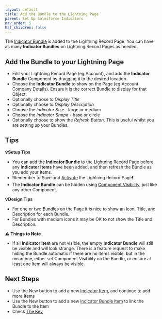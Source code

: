 ```yaml
---
layout: default
title: Add the Bundle to the Lightning Page
parent: Set Up Salesforce Indicators
nav_order: 5
has_children: false
---
```


The [Indicator Bundle](../indicator-bundle) is added to the Lightning Record Page. You can have as many **Indicator Bundles** on Lightning Record Pages as needed. 

## Add the Bundle to your Lightning Page

* Edit your Lightning Record Page (eg Account), and add the **Indicator Bundle** Component by dragging it to the desired location.
* Choose the **Indicator Bundle** to show on the Page (eg Account Company Details). Ensure it is the correct Bundle to display for that Object.
* Optionally choose to *Display Title* 
* Optionally choose to *Display Description*
* Choose the *Indicator Size* - large or medium
* Choose the *Indicator Shape* - base or circle
* Optionally choose to show the *Refresh Button*. This is useful whilst you are setting up your Bundles.


## Tips

**💡Setup Tips**
* You can add the **Indicator Bundle** to the Lightning Record Page before any **Indicator Items** have been added, and then refresh the Bundle as you add your Items. 
* ❗Remember to Save and [Activate](https://help.salesforce.com/s/articleView?id=sf.lightning_app_builder_customize_lex_pages_activate.htm&type=5) the Lightning Record Page❗
* The **Indicator Bundle** can be hidden using [Component Visibility](https://help.salesforce.com/s/articleView?id=sf.lightning_page_components_visibility.htm&type=5), just like any other Component.

**💡Design Tips**
* For one or two Bundles on the Page it is nice to show an Icon, Title, and Description for each Bundle. 
* For Bundles with medium icons it may be OK to not show the Title and Description. 

**⚠️ Things to Note**

* If all **Indicator Item** are not visible, the empty **Indicator Bundle** will still be visible and will look strange. There is a feature request to make hiding the Bundle automatic if there are no Items visible, but in the meantime, either set Component Visibility on the Bundle, or ensure at least one Item will always be visible.

## Next Steps

* Use the New button to add a new [Indicator Item](../indicator-item), and continue to add more Items
* Use the New button to add a new [Indicator Bundle Item](../indicator-bundle-item) to link the Bundle to the Item
* Check [The Key](../components/the-key)
